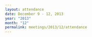 ```yaml
---
layout: attendance
date: December 9 - 12, 2013
year: "2013"
month: "12"
permalink: meetings/2013/12/attendance
---
```

